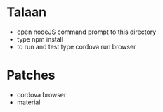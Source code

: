 # Talaan
- open nodeJS command prompt to this directory
- type npm install
- to run and test type cordova run browser

# Patches
- cordova browser
- material